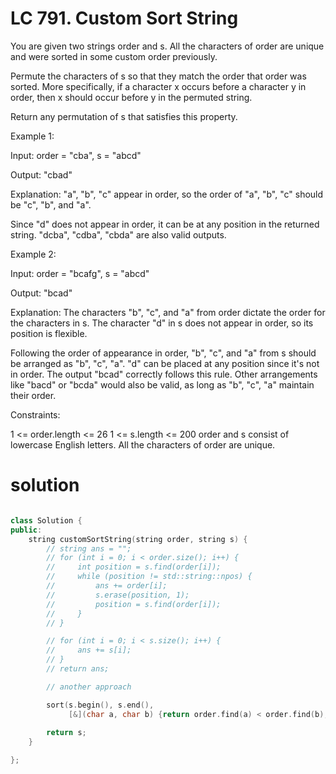 # LC 791. Custom Sort String

You are given two strings order and s. All the characters of order are unique and were sorted in some custom order previously.

Permute the characters of s so that they match the order that order was sorted. More specifically, if a character x occurs before a character y in order, then x should occur before y in the permuted string.

Return any permutation of s that satisfies this property.

 

Example 1:

Input:  order = "cba", s = "abcd" 

Output:  "cbad" 

Explanation: "a", "b", "c" appear in order, so the order of "a", "b", "c" should be "c", "b", and "a".

Since "d" does not appear in order, it can be at any position in the returned string. "dcba", "cdba", "cbda" are also valid outputs.

Example 2:

Input:  order = "bcafg", s = "abcd" 

Output:  "bcad" 

Explanation: The characters "b", "c", and "a" from order dictate the order for the characters in s. The character "d" in s does not appear in order, so its position is flexible.

Following the order of appearance in order, "b", "c", and "a" from s should be arranged as "b", "c", "a". "d" can be placed at any position since it's not in order. The output "bcad" correctly follows this rule. Other arrangements like "bacd" or "bcda" would also be valid, as long as "b", "c", "a" maintain their order.

 

Constraints:

1 <= order.length <= 26
1 <= s.length <= 200
order and s consist of lowercase English letters.
All the characters of order are unique.

# solution 

```c++ 

class Solution {
public:
    string customSortString(string order, string s) {
        // string ans = "";
        // for (int i = 0; i < order.size(); i++) {
        //     int position = s.find(order[i]);
        //     while (position != std::string::npos) {
        //         ans += order[i];
        //         s.erase(position, 1);
        //         position = s.find(order[i]);
        //     }
        // }

        // for (int i = 0; i < s.size(); i++) {
        //     ans += s[i];
        // }
        // return ans;

        // another approach

        sort(s.begin(), s.end(),
             [&](char a, char b) {return order.find(a) < order.find(b);}); // [&] for using the order string in lamba fun with out passing it
         
        return s;
    }

};

```